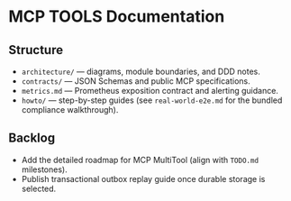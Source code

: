 # MCP TOOLS Documentation

## Structure
- `architecture/` — diagrams, module boundaries, and DDD notes.
- `contracts/` — JSON Schemas and public MCP specifications.
- `metrics.md` — Prometheus exposition contract and alerting guidance.
- `howto/` — step-by-step guides (see `real-world-e2e.md` for the bundled compliance walkthrough).

## Backlog
- Add the detailed roadmap for MCP MultiTool (align with `TODO.md` milestones).
- Publish transactional outbox replay guide once durable storage is selected.
